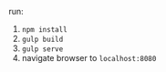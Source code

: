 run:  
1) `npm install`  
2) `gulp build`  
3) `gulp serve`  
4) navigate browser to `localhost:8080`

